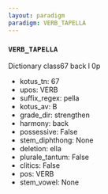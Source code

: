 ```yaml
---
layout: paradigm
paradigm: VERB_TAPELLA
---
```

### ` VERB_TAPELLA `

Dictionary class67 back l 0p
* kotus_tn: 67
* upos: VERB
* suffix_regex: pella
* kotus_av: B
* grade_dir: strengthen
* harmony: back
* possessive: False
* stem_diphthong: None
* deletion: ella
* plurale_tantum: False
* clitics: False
* pos: VERB
* stem_vowel: None
